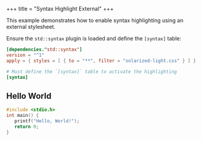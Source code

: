 +++
title = "Syntax Highlight External"
+++

This example demonstrates how to enable syntax highlighting using an external stylesheet.

Ensure the `std::syntax` plugin is loaded and define the `[syntax]` table:

```toml
[dependencies."std::syntax"]
version = "^1"
apply = { styles = [ { to = "**", filter = "solarized-light.css" } ] }

# Must define the `[syntax]` table to activate the highlighting
[syntax]
```

## Hello World

```c
#include <stdio.h>
int main() {
   printf("Hello, World!");
   return 0;
}
```
